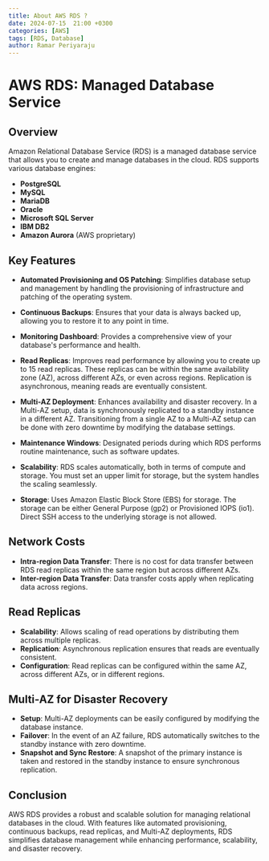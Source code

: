 ```yaml
---
title: About AWS RDS ?
date: 2024-07-15  21:00 +0300
categories: [AWS]
tags: [RDS, Database]
author: Ramar Periyaraju
---
```


# AWS RDS: Managed Database Service

## Overview

Amazon Relational Database Service (RDS) is a managed database service that allows you to create and manage databases in the cloud. RDS supports various database engines:

- **PostgreSQL**
- **MySQL**
- **MariaDB**
- **Oracle**
- **Microsoft SQL Server**
- **IBM DB2**
- **Amazon Aurora** (AWS proprietary)

## Key Features

- **Automated Provisioning and OS Patching**: Simplifies database setup and management by handling the provisioning of infrastructure and patching of the operating system.
- **Continuous Backups**: Ensures that your data is always backed up, allowing you to restore it to any point in time.

- **Monitoring Dashboard**: Provides a comprehensive view of your database's performance and health.

- **Read Replicas**: Improves read performance by allowing you to create up to 15 read replicas. These replicas can be within the same availability zone (AZ), across different AZs, or even across regions. Replication is asynchronous, meaning reads are eventually consistent.

- **Multi-AZ Deployment**: Enhances availability and disaster recovery. In a Multi-AZ setup, data is synchronously replicated to a standby instance in a different AZ. Transitioning from a single AZ to a Multi-AZ setup can be done with zero downtime by modifying the database settings.

- **Maintenance Windows**: Designated periods during which RDS performs routine maintenance, such as software updates.

- **Scalability**: RDS scales automatically, both in terms of compute and storage. You must set an upper limit for storage, but the system handles the scaling seamlessly.

- **Storage**: Uses Amazon Elastic Block Store (EBS) for storage. The storage can be either General Purpose (gp2) or Provisioned IOPS (io1). Direct SSH access to the underlying storage is not allowed.

## Network Costs

- **Intra-region Data Transfer**: There is no cost for data transfer between RDS read replicas within the same region but across different AZs.
- **Inter-region Data Transfer**: Data transfer costs apply when replicating data across regions.

## Read Replicas

- **Scalability**: Allows scaling of read operations by distributing them across multiple replicas.
- **Replication**: Asynchronous replication ensures that reads are eventually consistent.
- **Configuration**: Read replicas can be configured within the same AZ, across different AZs, or in different regions.

## Multi-AZ for Disaster Recovery

- **Setup**: Multi-AZ deployments can be easily configured by modifying the database instance.
- **Failover**: In the event of an AZ failure, RDS automatically switches to the standby instance with zero downtime.
- **Snapshot and Sync Restore**: A snapshot of the primary instance is taken and restored in the standby instance to ensure synchronous replication.

## Conclusion

AWS RDS provides a robust and scalable solution for managing relational databases in the cloud. With features like automated provisioning, continuous backups, read replicas, and Multi-AZ deployments, RDS simplifies database management while enhancing performance, scalability, and disaster recovery.
